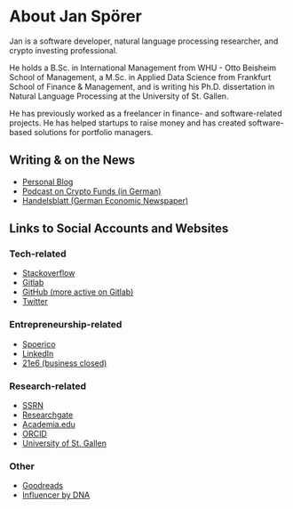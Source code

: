 # About Jan Spörer

Jan is a software developer, natural language processing researcher, and crypto investing professional.

He holds a B.Sc. in International Management from WHU - Otto Beisheim School of Management, a M.Sc. in Applied Data Science from Frankfurt School of Finance & Management, and is writing his Ph.D. dissertation in Natural Language Processing at the University of St. Gallen.

He has previously worked as a freelancer in finance- and software-related projects. He has helped startups to raise money and has created software-based solutions for portfolio managers.

## Writing & on the News
* [Personal Blog](https://janspoerer.github.io/secondbrain/)
* [Podcast on Crypto Funds (in German)](https://open.spotify.com/episode/0ucfbvFGrU7AGtsLxDCVly?si=0a9761d2fd174942&nd=1)
* [Handelsblatt (German Economic Newspaper)](https://www.handelsblatt.com/finanzen/maerkte/devisen-rohstoffe/bitcoin-und-co-wie-fondsprofis-mit-kryptowaehrungen-experimentieren/27805202.html)
## Links to Social Accounts and Websites
### Tech-related
* [Stackoverflow](https://stackoverflow.com/users/6057510/jan-sp%c3%b6rer)
* [Gitlab](https://gitlab.com/janspoerer1)
* [GitHub (more active on Gitlab)](https://github.com/janspoerer)
* [Twitter](https://twitter.com/JanSpoerer)
### Entrepreneurship-related
* [Spoerico](https://spoerico.com/)
* [LinkedIn](https://www.linkedin.com/in/janspoerer/)
* [21e6 (business closed)](https://assets.21e6.io/)
### Research-related
* [SSRN](https://papers.ssrn.com/sol3/cf_dev/AbsByAuth.cfm?per_id=3917972)
* [Researchgate](https://www.researchgate.net/profile/Jan-Spoerer)
* [Academia.edu](https://independent.academia.edu/JSp%C3%B6rer)
* [ORCID](https://orcid.org/0000-0002-9473-5029)
* [University of St. Gallen](https://ics.unisg.ch/chair-ds-nlp-handschuh/)
### Other
* [Goodreads](https://www.goodreads.com/user/show/64425508-jan-sp-rer)
* [Influencer by DNA](https://philippsandner.medium.com/call-for-applications-for-influencer-by-dna-a-6-week-mentoring-program-to-become-influencer-and-11af32faaccc)
